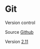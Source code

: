 # Git

Version control

Source [Github](https://github.com/git/git)

Version [2.11](https://github.com/git/git/releases/tag/v2.11.0)
